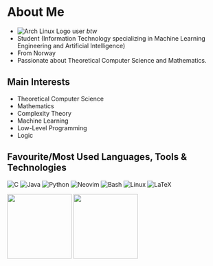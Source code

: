 

<!---
ThobiasKH/ThobiasKH is a ✨ special ✨ repository because its `README.md` (this file) appears on your GitHub profile.
You can click the Preview link to take a look at your changes.
--->

# About Me
- ![Arch Linux Logo](https://archlinux.org/favicon.ico) user *btw*
- Student (Information Technology specializing in Machine Learning Engineering and Artificial Intelligence)
- From Norway
- Passionate about Theoretical Computer Science and Mathematics.

## Main Interests
- Theoretical Computer Science
- Mathematics
- Complexity Theory
- Machine Learning
- Low-Level Programming
- Logic 

## Favourite/Most Used Languages, Tools & Technologies
![C](https://img.shields.io/badge/C-00599C?style=for-the-badge&logo=c&logoColor=white)
![Java](https://img.shields.io/badge/Java-007396?style=for-the-badge&logo=java&logoColor=white)
![Python](https://img.shields.io/badge/Python-3776AB?style=for-the-badge&logo=python&logoColor=white)
![Neovim](https://img.shields.io/badge/Neovim-57A143?style=for-the-badge&logo=neovim&logoColor=white)
![Bash](https://img.shields.io/badge/Bash-4EAA25?style=for-the-badge&logo=gnubash&logoColor=white)
![Linux](https://img.shields.io/badge/Linux-FCC624?style=for-the-badge&logo=linux&logoColor=black)
![LaTeX](https://img.shields.io/badge/LaTeX-008080?style=for-the-badge&logo=latex&logoColor=white)

<p align="left">
  <img src="https://github-readme-stats.vercel.app/api?username=ThobiasKH&show_icons=true&theme=tokyonight&hide_border=true&count_private=true&rank_icon=github" height="150"/>
  <img src="https://github-readme-stats.vercel.app/api/top-langs/?username=ThobiasKH&layout=compact&theme=tokyonight&hide_border=true" height="150"/>
</p>

